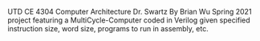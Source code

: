 UTD CE 4304 Computer Architecture
Dr. Swartz
By Brian Wu
Spring 2021 project featuring a MultiCycle-Computer coded in Verilog given specified instruction size, word size, programs to run in assembly, etc.
